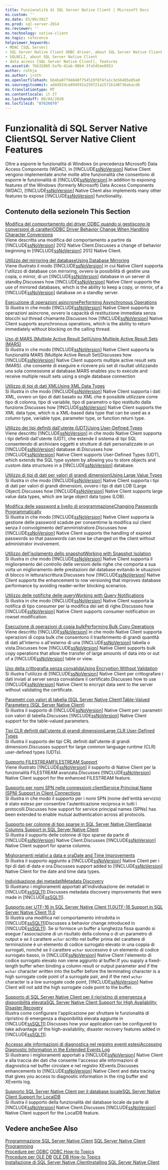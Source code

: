 ```yaml
---
title: Funzionalità di SQL Server Native Client | Microsoft Docs
ms.custom: ''
ms.date: 03/09/2017
ms.prod: sql-server-2014
ms.reviewer: ''
ms.technology: native-client
ms.topic: reference
helpviewer_keywords:
- MDAC [SQL Server]
- SQL Server Native Client ODBC driver, about SQL Server Native Client ODBC driver
- SQLNCLI, about SQL Server Native Client
- data access [SQL Server Native Client], features
ms.assetid: 7bb32865-5afb-41ab-98b4-3fa545ee8953
author: rothja
ms.author: jroth
ms.openlocfilehash: bb4ba07f84848f754519f8f4fa1c3e56485e85a0
ms.sourcegitcommit: ad4d92dce894592a259721a1571b1d8736abacdb
ms.translationtype: MT
ms.contentlocale: it-IT
ms.lasthandoff: 08/04/2020
ms.locfileid: "87626070"
---
```

# <a name="sql-server-native-client-features"></a><span data-ttu-id="4c633-102">Funzionalità di SQL Server Native Client</span><span class="sxs-lookup"><span data-stu-id="4c633-102">SQL Server Native Client Features</span></span>
  <span data-ttu-id="4c633-103">Oltre a esporre le funzionalità di Windows (in precedenza Microsoft) Data Access Components (WDAC), in [!INCLUDE[ssNoVersion](../../../includes/ssnoversion-md.md)] Native Client vengono implementate anche molte altre funzionalità che consentono di esporre le funzionalità di [!INCLUDE[ssNoVersion](../../../includes/ssnoversion-md.md)].</span><span class="sxs-lookup"><span data-stu-id="4c633-103">In addition to exposing features of the Windows (formerly Microsoft) Data Access Components (WDAC), [!INCLUDE[ssNoVersion](../../../includes/ssnoversion-md.md)] Native Client also implements many other features to expose [!INCLUDE[ssNoVersion](../../../includes/ssnoversion-md.md)] functionality.</span></span>  
  
## <a name="in-this-section"></a><span data-ttu-id="4c633-104">Contenuto della sezione</span><span class="sxs-lookup"><span data-stu-id="4c633-104">In This Section</span></span>  
 [<span data-ttu-id="4c633-105">Modifica del comportamento del driver ODBC quando si gestiscono le conversioni di caratteri</span><span class="sxs-lookup"><span data-stu-id="4c633-105">ODBC Driver Behavior Change When Handling Character Conversions</span></span>](odbc-driver-behavior-change-when-handling-character-conversions.md)  
 <span data-ttu-id="4c633-106">Viene descritta una modifica del comportamento a partire da [!INCLUDE[ssNoVersion](../../../includes/ssnoversion-md.md)] 2012 Native Client.</span><span class="sxs-lookup"><span data-stu-id="4c633-106">Discusses a change of behavior beginning in [!INCLUDE[ssNoVersion](../../../includes/ssnoversion-md.md)] 2012 Native Client.</span></span>  
  
 [<span data-ttu-id="4c633-107">Utilizzo del mirroring del database</span><span class="sxs-lookup"><span data-stu-id="4c633-107">Using Database Mirroring</span></span>](using-database-mirroring.md)  
 <span data-ttu-id="4c633-108">Viene illustrato il modo [!INCLUDE[ssNoVersion](../../../includes/ssnoversion-md.md)] in cui Native Client supporta l'utilizzo di database con mirroring, ovvero la possibilità di gestire una copia, o mirror, di un [!INCLUDE[ssNoVersion](../../../includes/ssnoversion-md.md)] database in un server di standby.</span><span class="sxs-lookup"><span data-stu-id="4c633-108">Discusses how [!INCLUDE[ssNoVersion](../../../includes/ssnoversion-md.md)] Native Client supports the use of mirrored databases, which is the ability to keep a copy, or mirror, of a [!INCLUDE[ssNoVersion](../../../includes/ssnoversion-md.md)] database on a standby server.</span></span>  
  
 [<span data-ttu-id="4c633-109">Esecuzione di operazioni asincrone</span><span class="sxs-lookup"><span data-stu-id="4c633-109">Performing Asynchronous Operations</span></span>](performing-asynchronous-operations.md)  
 <span data-ttu-id="4c633-110">Si illustra in che modo [!INCLUDE[ssNoVersion](../../../includes/ssnoversion-md.md)] Native Client supporta le operazioni asincrone, ovvero la capacità di restituzione immediata senza blocchi sul thread chiamante.</span><span class="sxs-lookup"><span data-stu-id="4c633-110">Discusses how [!INCLUDE[ssNoVersion](../../../includes/ssnoversion-md.md)] Native Client supports asynchronous operations, which is the ability to return immediately without blocking on the calling thread.</span></span>  
  
 [<span data-ttu-id="4c633-111">Uso di MARS &#40;Multiple Active Result Set&#41;</span><span class="sxs-lookup"><span data-stu-id="4c633-111">Using Multiple Active Result Sets &#40;MARS&#41;</span></span>](using-multiple-active-result-sets-mars.md)  
 <span data-ttu-id="4c633-112">Si illustra in che modo [!INCLUDE[ssNoVersion](../../../includes/ssnoversion-md.md)] Native Client supporta la funzionalità MARS (Multiple Active Result Set)</span><span class="sxs-lookup"><span data-stu-id="4c633-112">Discusses how [!INCLUDE[ssNoVersion](../../../includes/ssnoversion-md.md)] Native Client supports multiple active result sets (MARS).</span></span> <span data-ttu-id="4c633-113">che consente di eseguire e ricevere più set di risultati utilizzando una sola connessione al database.</span><span class="sxs-lookup"><span data-stu-id="4c633-113">MARS enables you to execute and receive multiple result sets using a single database connection</span></span>  
  
 [<span data-ttu-id="4c633-114">Utilizzo di tipi di dati XML</span><span class="sxs-lookup"><span data-stu-id="4c633-114">Using XML Data Types</span></span>](using-xml-data-types.md)  
 <span data-ttu-id="4c633-115">Si illustra in che modo [!INCLUDE[ssNoVersion](../../../includes/ssnoversion-md.md)] Native Client supporta i dati XML, ovvero un tipo di dati basato su XML che è possibile utilizzare come tipo di colonna, tipo di variabile, tipo di parametro o tipo restituito dalla funzione.</span><span class="sxs-lookup"><span data-stu-id="4c633-115">Discusses how [!INCLUDE[ssNoVersion](../../../includes/ssnoversion-md.md)] Native Client supports the XML data type, which is a XML-based data type that can be used as a column type, variable type, parameter type, or function return type.</span></span>  
  
 [<span data-ttu-id="4c633-116">Utilizzo dei tipi definiti dall'utente (UDT)</span><span class="sxs-lookup"><span data-stu-id="4c633-116">Using User-Defined Types</span></span>](using-user-defined-types.md)  
 <span data-ttu-id="4c633-117">Viene descritto [!INCLUDE[ssNoVersion](../../../includes/ssnoversion-md.md)] in che modo Native Client supporta i tipi definiti dall'utente (UDT), che estende il sistema di tipi SQL consentendo di archiviare oggetti e strutture di dati personalizzate in un [!INCLUDE[ssNoVersion](../../../includes/ssnoversion-md.md)] database di.</span><span class="sxs-lookup"><span data-stu-id="4c633-117">Discusses how [!INCLUDE[ssNoVersion](../../../includes/ssnoversion-md.md)] Native Client supports User-Defined Types (UDT), which extends the SQL type system by allowing you to store objects and custom data structures in a [!INCLUDE[ssNoVersion](../../../includes/ssnoversion-md.md)] database.</span></span>  
  
 [<span data-ttu-id="4c633-118">Utilizzo di tipi di dati per valori di grandi dimensioni</span><span class="sxs-lookup"><span data-stu-id="4c633-118">Using Large Value Types</span></span>](using-large-value-types.md)  
 <span data-ttu-id="4c633-119">Si illustra in che modo [!INCLUDE[ssNoVersion](../../../includes/ssnoversion-md.md)] Native Client supporta i tipi di dati per valori di grandi dimensioni, ovvero i tipi di dati LOB (Large Object).</span><span class="sxs-lookup"><span data-stu-id="4c633-119">Discusses how [!INCLUDE[ssNoVersion](../../../includes/ssnoversion-md.md)] Native Client supports large value data types, which are large object data types (LOB).</span></span>  
  
 [<span data-ttu-id="4c633-120">Modifica delle password a livello di programmazione</span><span class="sxs-lookup"><span data-stu-id="4c633-120">Changing Passwords Programmatically</span></span>](changing-passwords-programmatically.md)  
 <span data-ttu-id="4c633-121">Si illustra in che modo [!INCLUDE[ssNoVersion](../../../includes/ssnoversion-md.md)] Native Client supporta la gestione delle password scadute per consentirne la modifica sul client senza il coinvolgimento dell'amministratore.</span><span class="sxs-lookup"><span data-stu-id="4c633-121">Discusses how [!INCLUDE[ssNoVersion](../../../includes/ssnoversion-md.md)] Native Client supports the handling of expired passwords so that passwords can now be changed on the client without administrator involvement.</span></span>  
  
 [<span data-ttu-id="4c633-122">Utilizzo dell'isolamento dello snapshot</span><span class="sxs-lookup"><span data-stu-id="4c633-122">Working with Snapshot Isolation</span></span>](working-with-snapshot-isolation.md)  
 <span data-ttu-id="4c633-123">Si illustra in che modo [!INCLUDE[ssNoVersion](../../../includes/ssnoversion-md.md)] Native Client supporta il miglioramento del controllo delle versioni delle righe che comporta a sua volta un miglioramento delle prestazioni del database evitando le situazioni di blocco in lettura/scrittura.</span><span class="sxs-lookup"><span data-stu-id="4c633-123">Discusses how [!INCLUDE[ssNoVersion](../../../includes/ssnoversion-md.md)] Native Client supports the enhancement to row versioning that improves database performance by avoiding reader-writer blocking scenarios.</span></span>  
  
 [<span data-ttu-id="4c633-124">Utilizzo delle notifiche delle query</span><span class="sxs-lookup"><span data-stu-id="4c633-124">Working with Query Notifications</span></span>](working-with-query-notifications.md)  
 <span data-ttu-id="4c633-125">Si illustra in che modo [!INCLUDE[ssNoVersion](../../../includes/ssnoversion-md.md)] Native Client supporta la notifica di tipo consumer per la modifica dei set di righe.</span><span class="sxs-lookup"><span data-stu-id="4c633-125">Discusses how [!INCLUDE[ssNoVersion](../../../includes/ssnoversion-md.md)] Native Client supports consumer notification on rowset modification.</span></span>  
  
 [<span data-ttu-id="4c633-126">Esecuzione di operazioni di copia bulk</span><span class="sxs-lookup"><span data-stu-id="4c633-126">Performing Bulk Copy Operations</span></span>](performing-bulk-copy-operations.md)  
 <span data-ttu-id="4c633-127">Viene descritto [!INCLUDE[ssNoVersion](../../../includes/ssnoversion-md.md)] in che modo Native Client supporta operazioni di copia bulk che consentono il trasferimento di grandi quantità di dati all'interno o all'esterno di una [!INCLUDE[ssNoVersion](../../../includes/ssnoversion-md.md)] tabella o vista.</span><span class="sxs-lookup"><span data-stu-id="4c633-127">Discusses how [!INCLUDE[ssNoVersion](../../../includes/ssnoversion-md.md)] Native Client supports bulk copy operations that allow the transfer of large amounts of data into or out of a [!INCLUDE[ssNoVersion](../../../includes/ssnoversion-md.md)] table or view.</span></span>  
  
 [<span data-ttu-id="4c633-128">Uso della crittografia senza convalida</span><span class="sxs-lookup"><span data-stu-id="4c633-128">Using Encryption Without Validation</span></span>](using-encryption-without-validation.md)  
 <span data-ttu-id="4c633-129">Si illustra l'utilizzo di [!INCLUDE[ssNoVersion](../../../includes/ssnoversion-md.md)] Native Client per crittografare i dati inviati al server senza convalidare il certificato.</span><span class="sxs-lookup"><span data-stu-id="4c633-129">Discusses how to use [!INCLUDE[ssNoVersion](../../../includes/ssnoversion-md.md)] Native Client to encrypt data sent to the server without validating the certificate.</span></span>  
  
 [<span data-ttu-id="4c633-130">Parametri con valori di tabella &#40;SQL Server Native Client&#41;</span><span class="sxs-lookup"><span data-stu-id="4c633-130">Table-Valued Parameters &#40;SQL Server Native Client&#41;</span></span>](table-valued-parameters-sql-server-native-client.md)  
 <span data-ttu-id="4c633-131">Si illustra il supporto di [!INCLUDE[ssNoVersion](../../../includes/ssnoversion-md.md)] Native Client per i parametri con valori di tabella.</span><span class="sxs-lookup"><span data-stu-id="4c633-131">Discusses [!INCLUDE[ssNoVersion](../../../includes/ssnoversion-md.md)] Native Client support for the table-valued parameters.</span></span>  
  
 [<span data-ttu-id="4c633-132">Tipi CLR definiti dall'utente di grandi dimensioni</span><span class="sxs-lookup"><span data-stu-id="4c633-132">Large CLR User-Defined Types</span></span>](../../clr-integration-database-objects-user-defined-types/clr-user-defined-types.md)  
 <span data-ttu-id="4c633-133">Si illustra il supporto dei tipi CRL definiti dall'utente di grandi dimensioni.</span><span class="sxs-lookup"><span data-stu-id="4c633-133">Discusses support for large common language runtime (CLR) user-defined types (UDTs).</span></span>  
  
 [<span data-ttu-id="4c633-134">Supporto FILESTREAM</span><span class="sxs-lookup"><span data-stu-id="4c633-134">FILESTREAM Support</span></span>](filestream-support.md)  
 <span data-ttu-id="4c633-135">Viene illustrato [!INCLUDE[ssNoVersion](../../../includes/ssnoversion-md.md)] il supporto di Native Client per la funzionalità FILESTREAM avanzata.</span><span class="sxs-lookup"><span data-stu-id="4c633-135">Discusses [!INCLUDE[ssNoVersion](../../../includes/ssnoversion-md.md)] Native Client support for the enhanced FILESTREAM feature.</span></span>  
  
 [<span data-ttu-id="4c633-136">Supporto per nomi SPN nelle connessioni client</span><span class="sxs-lookup"><span data-stu-id="4c633-136">Service Principal Name &#40;SPN&#41; Support in Client Connections</span></span>](service-principal-name-spn-support-in-client-connections.md)  
 <span data-ttu-id="4c633-137">Si illustra in che modo il supporto per i nomi SPN (nome dell'entità servizio) è stato esteso per consentire l'autenticazione reciproca in tutti i protocolli.</span><span class="sxs-lookup"><span data-stu-id="4c633-137">Discusses how support for service principal names (SPNs) has been extended to enable mutual authentication across all protocols.</span></span>  
  
 [<span data-ttu-id="4c633-138">Supporto per colonne di tipo sparse in SQL Server Native Client</span><span class="sxs-lookup"><span data-stu-id="4c633-138">Sparse Columns Support in SQL Server Native Client</span></span>](sparse-columns-support-in-sql-server-native-client.md)  
 <span data-ttu-id="4c633-139">Si illustra il supporto delle colonne di tipo sparse da parte di [!INCLUDE[ssNoVersion](../../../includes/ssnoversion-md.md)] Native Client.</span><span class="sxs-lookup"><span data-stu-id="4c633-139">Discusses [!INCLUDE[ssNoVersion](../../../includes/ssnoversion-md.md)] Native Client support for sparse columns.</span></span>  
  
 [<span data-ttu-id="4c633-140">Miglioramenti relativi a data e ora</span><span class="sxs-lookup"><span data-stu-id="4c633-140">Date and Time Improvements</span></span>](date-and-time-improvements.md)  
 <span data-ttu-id="4c633-141">Si illustra il supporto aggiunto a [!INCLUDE[ssNoVersion](../../../includes/ssnoversion-md.md)] Native Client per i tipi di dati di data e ora.</span><span class="sxs-lookup"><span data-stu-id="4c633-141">Discusses support added to [!INCLUDE[ssNoVersion](../../../includes/ssnoversion-md.md)] Native Client for the date and time data types.</span></span>  
  
 [<span data-ttu-id="4c633-142">Individuazione dei metadati</span><span class="sxs-lookup"><span data-stu-id="4c633-142">Metadata Discovery</span></span>](metadata-discovery.md)  
 <span data-ttu-id="4c633-143">Si illustrano i miglioramenti apportati all'individuazione dei metadati in [!INCLUDE[ssSQL11](../../../includes/sssql11-md.md)].</span><span class="sxs-lookup"><span data-stu-id="4c633-143">Discusses metadata discovery improvements that were made in [!INCLUDE[ssSQL11](../../../includes/sssql11-md.md)].</span></span>  
  
 [<span data-ttu-id="4c633-144">Supporto per UTF-16 in SQL Server Native Client 11.0</span><span class="sxs-lookup"><span data-stu-id="4c633-144">UTF-16 Support in SQL Server Native Client 11.0</span></span>](utf-16-support-in-sql-server-native-client-11-0.md)  
 <span data-ttu-id="4c633-145">Si illustra una modifica nel comportamento introdotta in [!INCLUDE[ssSQL11](../../../includes/sssql11-md.md)]</span><span class="sxs-lookup"><span data-stu-id="4c633-145">Discusses a behavior change introduced in [!INCLUDE[ssSQL11](../../../includes/sssql11-md.md)].</span></span> <span data-ttu-id="4c633-146">Se si fornisce un buffer a lunghezza fissa quando si esegue l'associazione di un risultato della colonna o di un parametro di output e se il carattere `wchar` scritto nel buffer prima del carattere di terminazione è un elemento di codice surrogato elevato in una coppia di surrogati, nonché se il carattere `wchar` successivo è un elemento di codice surrogato basso, in [!INCLUDE[ssNoVersion](../../../includes/ssnoversion-md.md)] Native Client l'elemento di codice surrogato elevato non viene aggiunto al buffer.</span><span class="sxs-lookup"><span data-stu-id="4c633-146">If you supply a fixed-length buffer when binding a column result or output parameter and if the `wchar` character written into the buffer before the terminating character is a high surrogate code point of a surrogate pair, and if the next `wchar` character is a low surrogate code point, [!INCLUDE[ssNoVersion](../../../includes/ssnoversion-md.md)] Native Client will not add the high surrogate code point to the buffer.</span></span>  
  
 [<span data-ttu-id="4c633-147">Supporto di SQL Server Native Client per il ripristino di emergenza a disponibilità elevata</span><span class="sxs-lookup"><span data-stu-id="4c633-147">SQL Server Native Client Support for High Availability, Disaster Recovery</span></span>](sql-server-native-client-support-for-high-availability-disaster-recovery.md)  
 <span data-ttu-id="4c633-148">Illustra come configurare l'applicazione per sfruttare le funzionalità di ripristino di emergenza a disponibilità elevata aggiunte in [!INCLUDE[ssSQL11](../../../includes/sssql11-md.md)].</span><span class="sxs-lookup"><span data-stu-id="4c633-148">Discusses how your application can be configured to take advantage of the high-availability, disaster recovery features added in [!INCLUDE[ssSQL11](../../../includes/sssql11-md.md)].</span></span>  
  
 [<span data-ttu-id="4c633-149">Accesso alle informazioni di diagnostica nel registro eventi estesi</span><span class="sxs-lookup"><span data-stu-id="4c633-149">Accessing Diagnostic Information in the Extended Events Log</span></span>](accessing-diagnostic-information-in-the-extended-events-log.md)  
 <span data-ttu-id="4c633-150">Si illustrano i miglioramenti apportati a [!INCLUDE[ssNoVersion](../../../includes/ssnoversion-md.md)] Native Client e alla traccia dei dati che consente l'accesso alle informazioni di diagnostica nel buffer circolare e nel registro XEvents.</span><span class="sxs-lookup"><span data-stu-id="4c633-150">Discusses enhancements to [!INCLUDE[ssNoVersion](../../../includes/ssnoversion-md.md)] Native Client and data tracing that gives you access to diagnostic information in the ring buffer and XEvents log.</span></span>  
  
 [<span data-ttu-id="4c633-151">Supporto SQL Server Native Client per il database locale</span><span class="sxs-lookup"><span data-stu-id="4c633-151">SQL Server Native Client Support for LocalDB</span></span>](sql-server-native-client-support-for-localdb.md)  
 <span data-ttu-id="4c633-152">Si illustra il supporto della funzionalità del database locale da parte di [!INCLUDE[ssNoVersion](../../../includes/ssnoversion-md.md)] Native Client.</span><span class="sxs-lookup"><span data-stu-id="4c633-152">Discusses [!INCLUDE[ssNoVersion](../../../includes/ssnoversion-md.md)] Native Client support for the LocalDB feature.</span></span>  
  
## <a name="see-also"></a><span data-ttu-id="4c633-153">Vedere anche</span><span class="sxs-lookup"><span data-stu-id="4c633-153">See Also</span></span>  
 <span data-ttu-id="4c633-154">[Programmazione SQL Server Native Client](../sql-server-native-client-programming.md) </span><span class="sxs-lookup"><span data-stu-id="4c633-154">[SQL Server Native Client Programming](../sql-server-native-client-programming.md) </span></span>  
 <span data-ttu-id="4c633-155">[Procedure per ODBC](../../native-client-odbc-how-to/odbc-how-to-topics.md) </span><span class="sxs-lookup"><span data-stu-id="4c633-155">[ODBC How-to Topics](../../native-client-odbc-how-to/odbc-how-to-topics.md) </span></span>  
 <span data-ttu-id="4c633-156">[Procedure per OLE DB](../../native-client-ole-db-how-to/ole-db-how-to-topics.md) </span><span class="sxs-lookup"><span data-stu-id="4c633-156">[OLE DB How-to Topics](../../native-client-ole-db-how-to/ole-db-how-to-topics.md) </span></span>  
 [<span data-ttu-id="4c633-157">Installazione di SQL Server Native Client</span><span class="sxs-lookup"><span data-stu-id="4c633-157">Installing SQL Server Native Client</span></span>](../applications/installing-sql-server-native-client.md)  
  
  
